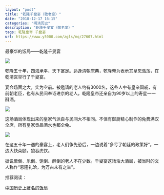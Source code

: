 ```yaml
---
layout: "post"
title: "乾隆千叟宴（敬老宴）"
date: "2018-12-17 16:15"
categories: "明清历史"
description: "乾隆千叟宴（敬老宴）"
tags: 乾隆皇帝 千叟宴
url: https://www.y5000.com/zgls/mq/27607.html
---
```






最豪华的饭局——乾隆千叟宴

![](https://img.y5000.com/uploads/allimg/180115/13-1P115114G4636.jpg)

乾隆五十年，四海承平，天下富足。适逢清朝庆典，乾隆帝为表示其皇恩浩荡，在乾清宫举行了千叟宴。

宴会场面之大，实为空前。被邀请的老人约有3000名，这些人中有皇亲国戚，有前朝老臣，也有从民间奉诏进京的老人。乾隆皇帝还亲自为90岁以上的寿星一一斟酒。

![](https://img.y5000.com/uploads/allimg/180115/13-1P115114HC21.jpg)

这场酒局体现出来的皇家气派自与民间大不相同。不但有御厨精心制作的免费满汉全席，所有皇家贡品酒水也都全免。

![](https://img.y5000.com/uploads/allimg/180115/13-1P115114K0D2.jpg)

在这五十年一遇的豪宴上，老人们争先恐后，一边说着“多亏了朝廷的政策好”，一边大快朵颐，狼吞虎饮。

据说晕倒、乐倒、饱倒、醉倒的老人不在少数。千叟宴这场浩大酒局，被当时的文人称作“恩隆礼洽，为万古未有之举”。

推荐阅读：

[中国历史上著名的饭局](https://www.y5000.com/zgls/27634.html)
